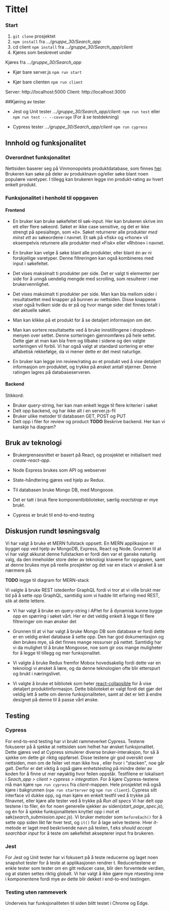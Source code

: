 # Tittel

### Start
1. `git clone` prosjektet
2. `npm install`  fra *.../gruppe_30/Search_app*
3. cd client `npm install` fra *.../gruppe_30/Search_app/client*
4. Kjøres som beskrevet under

Kjøres fra *.../gruppe_30/Search_app*

- Kjør bare server.js
`npm run start`

- Kjør bare clienten
`npm run client`

Server: http://localhost:5000
Client: http://localhost:3000

##Kjøring av tester

- Jest og Unit tester *.../gruppe_30/Search_app/client*:
`npm run test`
eller
`npm run test -- --coverage` (For å se testdekning)

- Cypress tester *.../gruppe_30/Search_app/client*
`npm run cypress`

  

## Innhold og funksjonalitet

  

### Overordnet funksjonalitet

  

Nettsiden baserer seg på Vinmonopolets produktdatabase, som finnes [her](https://www.vinmonopolet.no/datadeling). Brukeren kan søke på deler av produktnavn og/eller søke blant noen populære varetyper. I tillegg kan brukeren legge inn produkt-rating av hvert enkelt produkt.

  

### Funksjonalitet i henhold til oppgaven




  

#### Frontend

  

* En bruker kan bruke søkefeltet til søk-input. Her kan brukeren skrive inn ett eller flere søkeord. Søket er ikke case sensitive, og det er ikke strengt på spesialtegn, som «ö». Søket returnerer alle produkter *med minst ett* av søkeordene i navnet. Et søk på «fisk» og «rhone» vil eksempelvis returnere alle produkter med «Fisk» eller «Rhône» i navnet.

  

* En bruker kan velge å søke blant alle produkter, eller blant én av ni forskjellige varetyper. Denne filtreringen kan også kombineres med input i søkefeltet.

  

* Det vises maksimalt ti produkter per side. Det er valgt ti elementer per side for å unngå uendelig mengde med scrolling, som resulterer i mer brukervennlighet.



* Det vises maksimalt ti produkter per side.  Man kan bla mellom sider i resultatsettet med knapper på bunnen av nettsiden. Disse knappene viser også hvilken side du er på og hvor mange sider det finnes totalt i det aktuelle søket. 

  

* Man kan klikke på et produkt for å se detaljert informasjon om det. 

  

* Man kan sortere resultatsette ved å bruke innstillingene i dropdown-menyen over settet. Denne sorteringen gjennomføres på hele settet. Dette gjør at man kan bla frem og tilbake i sidene og den valgte sorteringen vil forbli. Vi har også valgt at standard sortering er etter alfabetisk rekkefølge, da vi mener dette er det mest naturlige.

  

* En bruker kan legge inn review/rating av et produkt ved å vise detaljert informasjon om produktet, og trykke på ønsket antall stjerner. Denne ratingen lagres på databaseserveren.

  

#### Backend
Stikkord: 
- Bruker query-string, her kan man enkelt legge til flere kriterier i søket
- Delt opp backend, og har ikke alt i en server.js-fil
- Bruker ulike metoder til databasen GET, POST og PUT
- Delt opp i filer for review og product
**TODO** Beskrive backend. Her kan vi kanskje ha diagram?

  

## Bruk av teknologi

* Brukergrensesnittet er basert på React, og prosjektet er initialisert med *create-react-app*.

* Node Express brukes som API  og webserver  

* State-håndtering gjøres ved hjelp av Redux. 

* Til databasen bruke Mongo DB, med Mongoose.   

*  Det er tatt i bruk flere komponentbiblioteker, særlig *reactstrap* er mye brukt.

* Cypress er brukt til end-to-end-testing


  

## Diskusjon rundt løsningsvalg

 Vi har valgt å bruke et MERN fullstack oppsett. En MERN applikasjon er bygget opp ved hjelp av MongoDB, Express, React og Node. Grunnen til at vi har valgt akkurat denne fullstacken er fordi den var et ganske naturlig valg, da den inneholder store deler av teknologi kravene for oppgaven, samt at denne brukes mye på reelle prosjekter og det var en stack vi ønsket å se nærmere på.

**TODO** legge til diagram for MERN-stack


Vi valgte å bruke REST istedenfor GraphQL fordi vi tror at vi ville brukt mer tid på å sette opp GraphQL, samtidig som vi hadde litt erfaring med REST, slik at dette lettere. 

* Vi har valgt å bruke en query-string i APIet for å dynamisk kunne bygge opp en spørring i søket vårt. Her er det veldig enkelt å legge til flere filtreringer om man ønsker det

* Grunnen til at vi har valgt å bruke Mongo DB som database er fordi dette er en veldig enkel database å sette opp. Den har god dokumentasjon og den brukes mye, så det finnes mange ressurser på nettet. Samtidig har vi da mulighet til å bruke Mongoose, noe som gir oss mange muligheter for å legge til tillegg og mer funksjonalitet. 


* Vi valgte å bruke Redux fremfor Mobox hovedsakelig fordi dette var en teknologi vi ønsket å lære, og da denne teknologien ofte blir etterspurt og brukt i næringslivet.

*  Vi valgte å bruke et bibliotek som heter [react-collapsible]([https://www.npmjs.com/package/react-collapsible](https://www.npmjs.com/package/react-collapsible)) for å vise detaljert produktinformasjon. Dette biblioteket er valgt fordi det gjør det veldig lett å sette om denne funksjonaliteten, samt at det er lett å endre designet på denne til å passe vårt ønske.

 ## Testing

### Cypress
For end-to-end testing har vi brukt rammeverket Cypress. Testene fokuserer på å sjekke at nettsiden som helhet har ønsket funksjonalitet. Dette gjøres ved at Cypress simulerer diverse bruker-interaksjon, for så å sjekke om dette gir riktig oppførsel.
Disse testene gir god oversikt over nettsiden, men om de feiler vet man ikke hva , eller hvor i "stacken", noe går galt. Derfor er det viktig å også gjøre enhetstesting på mindre deler av koden for å finne ut mer nøyaktig hvor feilen oppstår.
Testfilene er lokalisert i *Seach_app > client > cypress > integration*. For å kjøre Cypress-testene må man kjøre `npm run cypress` fra *client*-mappen. Hele prosjektet må også kjøre i bakgrunnen (`npm run starterver` og `npm run client`). Cypress sitt interface vil dukke opp, og man  kjøre en enkelt testfil ved å trykke på filnavnet, eller kjøre alle tester ved å trykke på *Run all specs*
Vi har delt opp testene i to filer, én for noen generelle sjekker av siden(*start_page_spec.js*), og én for å sjekke funksjonaliteten knyttet opp i mot et søk(*search_submission.spec.js*). 
Vi bruker metoder som `beforeEach()` for å sette opp siden likt før hver test, og `it()` for å lage selve testene. Hver *it*-metode er laget med beskrivende navn på testen, f.eks *should accept searchbar input* for å teste om søkefeltet aksepterer input fra brukeren.
 
### Jest
For Jest og Unit tester har vi fokusert på å teste reducerne og laget noen snapshot tester for å teste at applikasjonen rendrer t. Reducertestene er enkle tester som tester om  en gitt reducer case, blir den forventede verdien, og at staten settes riktig globalt. Vi har valgt å ikke gjøre mye ntsesting inne i komponentene fordi mye av dette blir dekket i end-to-end testingen. 

### Testing uten rammeverk

Underveis har funksjonaliteten til siden blitt testet i Chrome og Edge.